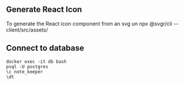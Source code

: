 ## Generate React Icon
To generate the React icon component from an svg un npx @svgr/cli -- client/src/assets/

## Connect to database
```
docker exec -it db bash
psql -U postgres
\c note_keeper
\dt
```
